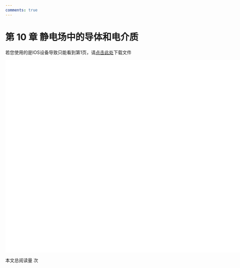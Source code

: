 ```yaml
---
comments: true
---
```


# 第 10 章 静电场中的导体和电介质

<object data="大学物理 第 10 章.pdf" type="application/pdf" width="150%" height="800">
    <p>若您使用的是IOS设备导致只能看到第1页，请<a href="大学物理 第 10 章.pdf">点击此处</a>下载文件</p>
    <iframe src="大学物理 第 10 章.pdf#navpanes=0" width="500%" height="600" frameborder="0"></iframe>
    
</object>

<span id="busuanzi_container_page_pv">本文总阅读量 <span id="busuanzi_value_page_pv"></span> 次</span>